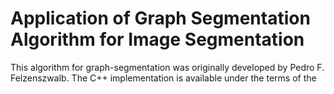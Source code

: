 # Application of Graph Segmentation Algorithm for Image Segmentation

This algorithm for graph-segmentation was originally developed by Pedro F. Felzenszwalb. The C++ implementation is available under the terms of the 